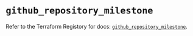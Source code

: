 # `github_repository_milestone`

Refer to the Terraform Registory for docs: [`github_repository_milestone`](https://registry.terraform.io/providers/integrations/github/5.27.0/docs/resources/repository_milestone).
